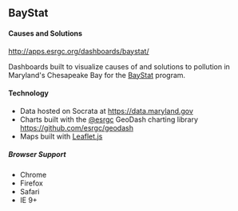 ## BayStat

#### Causes and Solutions

http://apps.esrgc.org/dashboards/baystat/

Dashboards built to visualize causes of and solutions to pollution in Maryland's Chesapeake Bay for the [BayStat](http://www.baystat.maryland.gov/) program. 

#### Technology

* Data hosted on Socrata at https://data.maryland.gov
* Charts built with the [@esrgc](https://github.com/esrgc/) GeoDash charting library https://github.com/esrgc/geodash
* Maps built with [Leaflet.js](https://github.com/Leaflet/Leaflet)

##### Browser Support

* Chrome
* Firefox
* Safari
* IE 9+
